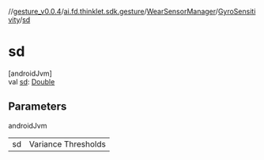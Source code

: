 //[gesture_v0.0.4](../../../../index.md)/[ai.fd.thinklet.sdk.gesture](../../index.md)/[WearSensorManager](../index.md)/[GyroSensitivity](index.md)/[sd](sd.md)

# sd

[androidJvm]\
val [sd](sd.md): [Double](https://kotlinlang.org/api/latest/jvm/stdlib/kotlin/-double/index.html)

## Parameters

androidJvm

| | |
|---|---|
| sd | Variance Thresholds |
